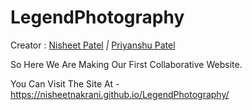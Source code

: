 # LegendPhotography

Creator :
<a href="https://github.com/NisheetKumar"> Nisheet Patel</a><em>  |  </em>
<a href="https://github.com/Priyanshu-Dholu"> Priyanshu Patel</a>

So Here We Are Making Our First Collaborative Website.

You Can Visit The Site At - https://nisheetnakrani.github.io/LegendPhotography/
